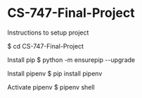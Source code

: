 # CS-747-Final-Project

Instructions to setup project

$ cd CS-747-Final-Project

Install pip
$ python -m ensurepip --upgrade

Install pipenv
$ pip install pipenv

Activate pipenv
$ pipenv shell

